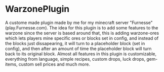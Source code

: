 # WarzonePlugin
A custome made plugin made by me for my minecraft server "Furnesse" (play.Furnesse.com).
The idea for this plugin is to add some features to the warzone since the server is based around that, 
this is adding warzone-ores which lets players mine specific ores or blocks set in config, and instead
of the blocks just dissapearing, it will turn to a placeholder block (set in config), and then after
an amount of time the placeholder block will turn back to its original block.
Almost all features in this plugin is customizable, everything from language, simple recipes, custom drops, luck drops, gem-items, 
custom sell prices and much more.

